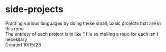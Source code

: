 # side-projects
<p> Practing various languages by doing these small, basic projects that are in this repo <br>
The entirety of each project is in like 1 file so making a repo for each isn't necessary <br>
Created 10/15/23 </p>
